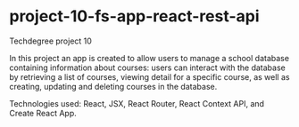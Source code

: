 # project-10-fs-app-react-rest-api
 Techdegree project 10

In this project an app is created to allow users to manage a school database containing information about courses: users can interact with the database by retrieving a list of courses, viewing detail for a specific course, as well as creating, updating and deleting courses in the database.

Technologies used: React, JSX, React Router, React Context API, and Create React App.